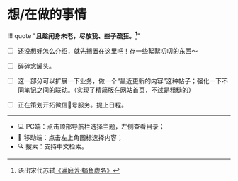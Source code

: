 # 想/在做的事情


!!! quote "**且趁闲身未老，尽放我、些子疏狂。[^1]**"

- [ ] 还没想好怎么介绍，就先搁置在这里吧！存一些絮絮叨叨的东西～
- [ ] 碎碎念罐头。
- [ ] 这一部分可以扩展一下业务，做一个“最近更新的内容”这种帖子；强化一下不同笔记之间的联动。（实现了精简版在网站首页，不过是粗糙的）
- [ ] 正在策划开拓微信👸号服务。提上日程。


---------------

- 💻 PC端：点击顶部导航栏选择主题，左侧查看目录；
- 📱 移动端：点击左上角图标选择内容；
- 🔍 搜索：支持中文检索。


[^1]: 语出宋代苏轼[《满庭芳·蜗角虚名》](https://www.gushici.net/shici/18/42811.html)